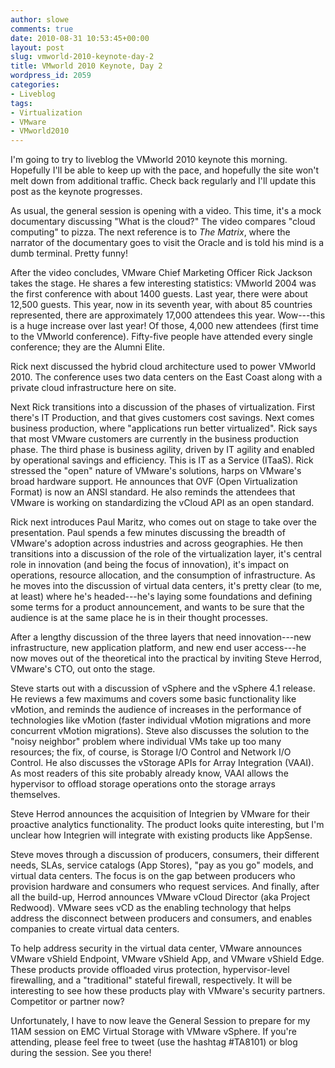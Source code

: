 ```yaml
---
author: slowe
comments: true
date: 2010-08-31 10:53:45+00:00
layout: post
slug: vmworld-2010-keynote-day-2
title: VMworld 2010 Keynote, Day 2
wordpress_id: 2059
categories:
- Liveblog
tags:
- Virtualization
- VMware
- VMworld2010
---
```


I'm going to try to liveblog the VMworld 2010 keynote this morning. Hopefully I'll be able to keep up with the pace, and hopefully the site won't melt down from additional traffic. Check back regularly and I'll update this post as the keynote progresses.

As usual, the general session is opening with a video. This time, it's a mock documentary discussing "What is the cloud?" The video compares "cloud computing" to pizza. The next reference is to _The Matrix_, where the narrator of the documentary goes to visit the Oracle and is told his mind is a dumb terminal. Pretty funny!

After the video concludes, VMware Chief Marketing Officer Rick Jackson takes the stage. He shares a few interesting statistics: VMworld 2004 was the first conference with about 1400 guests. Last year, there were about 12,500 guests. This year, now in its seventh year, with about 85 countries represented, there are approximately 17,000 attendees this year. Wow---this is a huge increase over last year! Of those, 4,000 new attendees (first time to the VMworld conference). Fifty-five people have attended every single conference; they are the Alumni Elite.

Rick next discussed the hybrid cloud architecture used to power VMworld 2010. The conference uses two data centers on the East Coast along with a private cloud infrastructure here on site.

Next Rick transitions into a discussion of the phases of virtualization. First there's IT Production, and that gives customers cost savings. Next comes business production, where "applications run better virtualized". Rick says that most VMware customers are currently in the business production phase. The third phase is business agility, driven by IT agility and enabled by operational savings and efficiency. This is IT as a Service (ITaaS). Rick stressed the "open" nature of VMware's solutions, harps on VMware's broad hardware support. He announces that OVF (Open Virtualization Format) is now an ANSI standard. He also reminds the attendees that VMware is working on standardizing the vCloud API as an open standard.

Rick next introduces Paul Maritz, who comes out on stage to take over the presentation. Paul spends a few minutes discussing the breadth of VMware's adoption across industries and across geographies. He then transitions into a discussion of the role of the virtualization layer, it's central role in innovation (and being the focus of innovation), it's impact on operations, resource allocation, and the consumption of infrastructure. As he moves into the discussion of virtual data centers, it's pretty clear (to me, at least) where he's headed---he's laying some foundations and defining some terms for a product announcement, and wants to be sure that the audience is at the same place he is in their thought processes.

After a lengthy discussion of the three layers that need innovation---new infrastructure, new application platform, and new end user access---he now moves out of the theoretical into the practical by inviting Steve Herrod, VMware's CTO, out onto the stage.

Steve starts out with a discussion of vSphere and the vSphere 4.1 release. He reviews a few maximums and covers some basic functionality like vMotion, and reminds the audience of increases in the performance of technologies like vMotion (faster individual vMotion migrations and more concurrent vMotion migrations). Steve also discusses the solution to the "noisy neighbor" problem where individual VMs take up too many resources; the fix, of course, is Storage I/O Control and Network I/O Control. He also discusses the vStorage APIs for Array Integration (VAAI). As most readers of this site probably already know, VAAI allows the hypervisor to offload storage operations onto the storage arrays themselves.

Steve Herrod announces the acquisition of Integrien by VMware for their proactive analytics functionality. The product looks quite interesting, but I'm unclear how Integrien will integrate with existing products like AppSense.

Steve moves through a discussion of producers, consumers, their different needs, SLAs, service catalogs (App Stores), "pay as you go" models, and virtual data centers. The focus is on the gap between producers who provision hardware and consumers who request services. And finally, after all the build-up, Herrod announces VMware vCloud Director (aka Project Redwood). VMware sees vCD as the enabling technology that helps address the disconnect between producers and consumers, and enables companies to create virtual data centers.

To help address security in the virtual data center, VMware announces VMware vShield Endpoint, VMware vShield App, and VMware vShield Edge. These products provide offloaded virus protection, hypervisor-level firewalling, and a "traditional" stateful firewall, respectively. It will be interesting to see how these products play with VMware's security partners. Competitor or partner now?

Unfortunately, I have to now leave the General Session to prepare for my 11AM session on EMC Virtual Storage with VMware vSphere. If you're attending, please feel free to tweet (use the hashtag #TA8101) or blog during the session. See you there!
